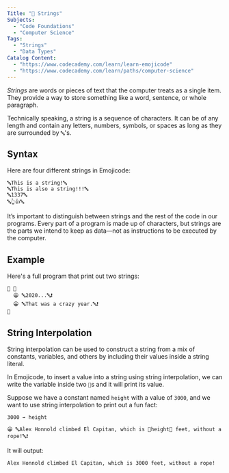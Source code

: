 ```yaml
---
Title: "🔡 Strings"
Subjects:
  - "Code Foundations"
  - "Computer Science"
Tags:
  - "Strings"
  - "Data Types"
Catalog Content:
  - "https://www.codecademy.com/learn/learn-emojicode"
  - "https://www.codecademy.com/learn/paths/computer-science"
---
```


_Strings_ are words or pieces of text that the computer treats as a single item. They provide a way to store something like a word, sentence, or whole paragraph. 

Technically speaking, a string is a sequence of characters. It can be of any length and contain any letters, numbers, symbols, or spaces as long as they are surrounded by `🔤`'s.

## Syntax

Here are four different strings in Emojicode:

```emojic
🔤This is a string!🔤
🔤This is also a string!!!🔤
🔤1337🔤
🔤👆👍🔤
```

It’s important to distinguish between strings and the rest of the code in our programs. Every part of a program is made up of characters, but strings are the parts we intend to keep as data—not as instructions to be executed by the computer.

## Example

Here's a full program that print out two strings:

```emojic
🏁 🍇
  😀 🔤2020...🔤❗️
  😀 🔤That was a crazy year.🔤❗️
🍉
```

## String Interpolation

String interpolation can be used to construct a string from a mix of constants, variables, and others by including their values inside a string literal.

In Emojicode, to insert a value into a string using string interpolation, we can write the variable inside two `🧲`s and it will print its value.

Suppose we have a constant named `height` with a value of `3000`, and we want to use string interpolation to print out a fun fact:

```
3000 ➡️ height
 
😀 🔤Alex Honnold climbed El Capitan, which is 🧲height🧲 feet, without a rope!🔤❗️
```

It will output:

```
Alex Honnold climbed El Capitan, which is 3000 feet, without a rope!
```
